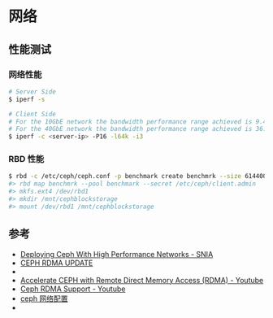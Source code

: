 # 网络

## 性能测试

### 网络性能

<!--
The network performance is checked after the installation using iperf tool. The following are the
commands used to measure network bandwidth:
Server Side: iperf –s
Client Side: iperf –c <server host IP> -P16 –l64k –i3
For the 10GbE network the bandwidth performance range achieved is 9.48Gb/s to 9.78Gb/s
For the 40GbE network the bandwidth performance range achieved is 36.82Gb/s to 38.43Gb/s
-->

```sh
# Server Side
$ iperf -s

# Client Side
# For the 10GbE network the bandwidth performance range achieved is 9.48Gb/s to 9.78Gb/s
# For the 40GbE network the bandwidth performance range achieved is 36.82Gb/s to 38.43Gb/s
$ iperf -c <server-ip> -P16 -l64k -i3
```

### RBD 性能

<!--
The benchmark testing conducted using fio tool, rev 2.0.13, http://freecode.com/projects/fio. The testing
setting is:
fio --directory=/mnt/cephblockstorage --direct=1 --rw=$Action --bs=$BlockSize --size=30G --numjobs=128
--runtime=60 --group_reporting --name=testfile --output=$OutputFile
-- $Action=read, write, randread, randwrite
-- $bs=4k,128k,8m
-->

```sh
$ rbd -c /etc/ceph/ceph.conf -p benchmark create benchmrk --size 6144000
#> rbd map benchmrk --pool benchmark --secret /etc/ceph/client.admin
#> mkfs.ext4 /dev/rbd1
#> mkdir /mnt/cephblockstorage
#> mount /dev/rbd1 /mnt/cephblockstorage
```

## 参考

* [Deploying Ceph With High Performance Networks - SNIA](https://www.snia.org/sites/default/files/JohnKim_CephWithHighPerformanceNetworks_V2.pdf)
* [CEPH RDMA UPDATE](https://www.openfabrics.org/images/eventpresos/2017presentations/103_Ceph_HWang.pdf)
* [](https://www.openfabrics.org/images/2018workshop/presentations/206_HTang_AcceleratingCephRDMANVMe-oF.pdf)
* [Accelerate CEPH with Remote Direct Memory Access (RDMA) - Youtube](https://www.youtube.com/watch?v=FzD87qSJee0)
* [Ceph RDMA Support - Youtube](https://www.youtube.com/watch?v=Qb2SUWLdDCw)
* [ceph 网络配置](https://blog.csdn.net/jackliu16/article/details/80389079)
* [](http://www.mellanox.com/related-docs/whitepapers/WP_Deploying_Ceph_over_High_Performance_Networks.pdf)